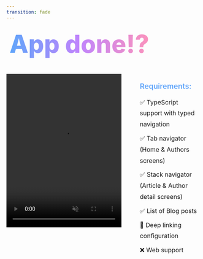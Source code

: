 ```yaml
---
transition: fade
---
```


<div
  v-motion
  :initial="{ x: -80 }"
  :enter="{ x: 0 }"
  :leave="{ x: 1000 }"
  style="font-size: 4rem; font-weight: 800; padding: 0.5rem; display: inline-block; line-height: 1.2;"
>
  <span style="background: linear-gradient(to right, rgb(96, 165, 250), rgb(192, 132, 252), rgb(251, 146, 188)); -webkit-background-clip: text; -webkit-text-fill-color: transparent; background-clip: text;">App done!?</span> 
</div>

<div style="display: flex; align-items: flex-start; justify-content: center; gap: 3rem; margin-top: 2rem;">
  <div style="display: flex; flex-direction: column; align-items: center;">
    <video v-motion :initial="{ opacity: 0, y: 100 }" :enter="{ opacity: 1, y: 0, transition: { delay: 300, duration: 600 } }" src="/assets/app-blog-done.mov" class="rounded-lg shadow-xl" style="width: 300px; height: 400px; object-fit: contain;" autoplay loop muted playsinline></video>
  </div>

  <div style="text-align: left;">
    <p style="font-size: 1.2rem; font-weight: 600; margin-bottom: 1rem; color: #60a5fa;">Requirements:</p>
    <ul style="list-style-type: none; padding-left: 0; font-size: 1rem; line-height: 1.8;">
      <li v-click style="margin-bottom: 0.5rem;">✅ TypeScript support with typed navigation</li>
      <li v-click style="margin-bottom: 0.5rem;">✅ Tab navigator (Home & Authors screens)</li>
      <li v-click style="margin-bottom: 0.5rem;">✅ Stack navigator (Article & Author detail screens)</li>
      <li v-click style="margin-bottom: 0.5rem;">✅ List of Blog posts </li>
      <li v-click style="margin-bottom: 0.5rem;">🚧 Deep linking configuration</li>
      <li v-click style="margin-bottom: 0.5rem;">❌ Web support</li>
    </ul>
  </div>
</div>

<!--
That's it, we've created our app. We've got typescript support, a tab & stack navigator, a list of blog posts and a detail screen for each blog post. We've also got deep linking support and we're able to navigate to the app from other apps or websites. Now I've marked that as a wip because there is so many different connotations and paths that need to be handled with deep linking. But the basics are there. Web support - not really. I tried to build this project for web using react navigation and I kind of ran out of time fighting with it. Long story short it involves configuring webpack and making it play nice with React and everything else. I think i could have gotten it to work, but I felt it wasn't worth the effort.
-->
